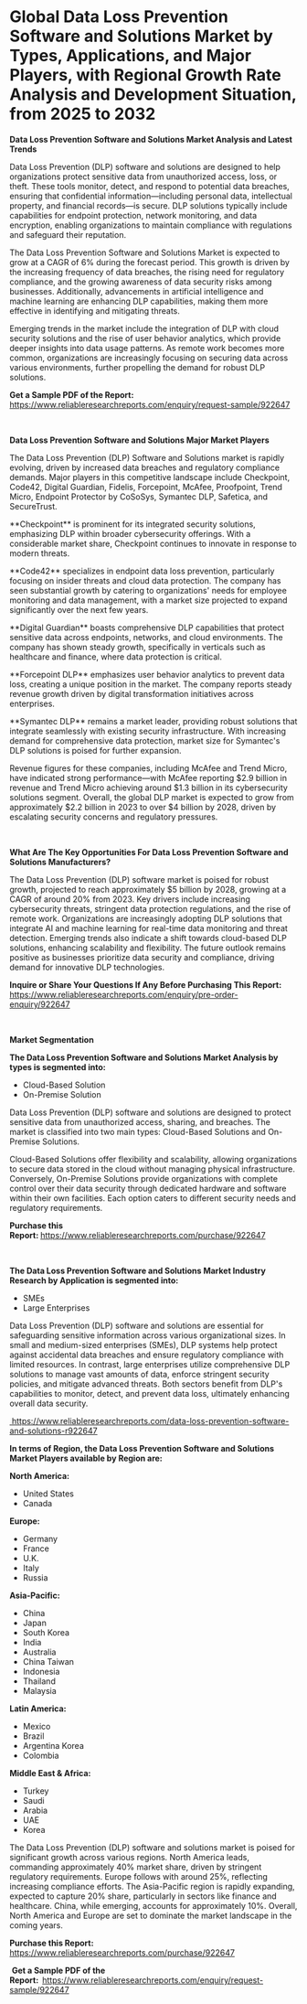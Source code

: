 <p><h1>Global Data Loss Prevention Software and Solutions Market by Types, Applications, and Major Players, with Regional Growth Rate Analysis and Development Situation, from 2025 to 2032</h1></p><p><strong>Data Loss Prevention Software and Solutions Market Analysis and Latest Trends</strong></p>
<p><p>Data Loss Prevention (DLP) software and solutions are designed to help organizations protect sensitive data from unauthorized access, loss, or theft. These tools monitor, detect, and respond to potential data breaches, ensuring that confidential information—including personal data, intellectual property, and financial records—is secure. DLP solutions typically include capabilities for endpoint protection, network monitoring, and data encryption, enabling organizations to maintain compliance with regulations and safeguard their reputation.</p><p>The Data Loss Prevention Software and Solutions Market is expected to grow at a CAGR of 6% during the forecast period. This growth is driven by the increasing frequency of data breaches, the rising need for regulatory compliance, and the growing awareness of data security risks among businesses. Additionally, advancements in artificial intelligence and machine learning are enhancing DLP capabilities, making them more effective in identifying and mitigating threats. </p><p>Emerging trends in the market include the integration of DLP with cloud security solutions and the rise of user behavior analytics, which provide deeper insights into data usage patterns. As remote work becomes more common, organizations are increasingly focusing on securing data across various environments, further propelling the demand for robust DLP solutions.</p></p>
<p><strong>Get a Sample PDF of the Report:&nbsp;</strong> <a href="https://www.reliableresearchreports.com/enquiry/request-sample/922647?utm_campaign=2662&utm_medium=2&utm_source=Github&utm_content=ia&utm_term=18042025&utm_id=data-loss-prevention-software-and-solutions">https://www.reliableresearchreports.com/enquiry/request-sample/922647</a></p>
<p>&nbsp;</p>
<p><strong>Data Loss Prevention Software and Solutions Major Market Players</strong></p>
<p><p>The Data Loss Prevention (DLP) Software and Solutions market is rapidly evolving, driven by increased data breaches and regulatory compliance demands. Major players in this competitive landscape include Checkpoint, Code42, Digital Guardian, Fidelis, Forcepoint, McAfee, Proofpoint, Trend Micro, Endpoint Protector by CoSoSys, Symantec DLP, Safetica, and SecureTrust.</p><p>**Checkpoint** is prominent for its integrated security solutions, emphasizing DLP within broader cybersecurity offerings. With a considerable market share, Checkpoint continues to innovate in response to modern threats.</p><p>**Code42** specializes in endpoint data loss prevention, particularly focusing on insider threats and cloud data protection. The company has seen substantial growth by catering to organizations' needs for employee monitoring and data management, with a market size projected to expand significantly over the next few years.</p><p>**Digital Guardian** boasts comprehensive DLP capabilities that protect sensitive data across endpoints, networks, and cloud environments. The company has shown steady growth, specifically in verticals such as healthcare and finance, where data protection is critical.</p><p>**Forcepoint DLP** emphasizes user behavior analytics to prevent data loss, creating a unique position in the market. The company reports steady revenue growth driven by digital transformation initiatives across enterprises.</p><p>**Symantec DLP** remains a market leader, providing robust solutions that integrate seamlessly with existing security infrastructure. With increasing demand for comprehensive data protection, market size for Symantec's DLP solutions is poised for further expansion.</p><p>Revenue figures for these companies, including McAfee and Trend Micro, have indicated strong performance—with McAfee reporting $2.9 billion in revenue and Trend Micro achieving around $1.3 billion in its cybersecurity solutions segment. Overall, the global DLP market is expected to grow from approximately $2.2 billion in 2023 to over $4 billion by 2028, driven by escalating security concerns and regulatory pressures.</p></p>
<p>&nbsp;</p>
<p><strong>What Are The Key Opportunities For Data Loss Prevention Software and Solutions Manufacturers?</strong></p>
<p><p>The Data Loss Prevention (DLP) software market is poised for robust growth, projected to reach approximately $5 billion by 2028, growing at a CAGR of around 20% from 2023. Key drivers include increasing cybersecurity threats, stringent data protection regulations, and the rise of remote work. Organizations are increasingly adopting DLP solutions that integrate AI and machine learning for real-time data monitoring and threat detection. Emerging trends also indicate a shift towards cloud-based DLP solutions, enhancing scalability and flexibility. The future outlook remains positive as businesses prioritize data security and compliance, driving demand for innovative DLP technologies.</p></p>
<p><strong>Inquire or Share Your Questions If Any Before Purchasing This Report:</strong> <a href="https://www.reliableresearchreports.com/enquiry/pre-order-enquiry/922647?utm_campaign=2662&utm_medium=2&utm_source=Github&utm_content=ia&utm_term=18042025&utm_id=data-loss-prevention-software-and-solutions">https://www.reliableresearchreports.com/enquiry/pre-order-enquiry/922647</a></p>
<p>&nbsp;</p>
<p><strong>Market Segmentation</strong></p>
<p><strong>The Data Loss Prevention Software and Solutions Market Analysis by types is segmented into:</strong></p>
<p><ul><li>Cloud-Based Solution</li><li>On-Premise Solution</li></ul></p>
<p><p>Data Loss Prevention (DLP) software and solutions are designed to protect sensitive data from unauthorized access, sharing, and breaches. The market is classified into two main types: Cloud-Based Solutions and On-Premise Solutions. </p><p>Cloud-Based Solutions offer flexibility and scalability, allowing organizations to secure data stored in the cloud without managing physical infrastructure. Conversely, On-Premise Solutions provide organizations with complete control over their data security through dedicated hardware and software within their own facilities. Each option caters to different security needs and regulatory requirements.</p></p>
<p><strong>Purchase this Report:&nbsp;</strong><a href="https://www.reliableresearchreports.com/purchase/922647?utm_campaign=2662&utm_medium=2&utm_source=Github&utm_content=ia&utm_term=18042025&utm_id=data-loss-prevention-software-and-solutions">https://www.reliableresearchreports.com/purchase/922647</a></p>
<p>&nbsp;</p>
<p><strong>The Data Loss Prevention Software and Solutions Market Industry Research by Application is segmented into:</strong></p>
<p><ul><li>SMEs</li><li>Large Enterprises</li></ul></p>
<p><p>Data Loss Prevention (DLP) software and solutions are essential for safeguarding sensitive information across various organizational sizes. In small and medium-sized enterprises (SMEs), DLP systems help protect against accidental data breaches and ensure regulatory compliance with limited resources. In contrast, large enterprises utilize comprehensive DLP solutions to manage vast amounts of data, enforce stringent security policies, and mitigate advanced threats. Both sectors benefit from DLP's capabilities to monitor, detect, and prevent data loss, ultimately enhancing overall data security.</p></p>
<p><a href="https://www.reliableresearchreports.com/data-loss-prevention-software-and-solutions-r922647?utm_campaign=2662&utm_medium=2&utm_source=Github&utm_content=ia&utm_term=18042025&utm_id=data-loss-prevention-software-and-solutions">&nbsp;https://www.reliableresearchreports.com/data-loss-prevention-software-and-solutions-r922647</a></p>
<p><strong>In terms of Region, the Data Loss Prevention Software and Solutions Market Players available by Region are:</strong></p>
<p>
    <p> <strong> North America: </strong>
        <ul>
            <li>United States</li>
            <li>Canada</li>
        </ul>
        </p> 
    <p> <strong> Europe: </strong>
        <ul>
            <li>Germany</li>
            <li>France</li>
            <li>U.K.</li>
            <li>Italy</li>
            <li>Russia</li>
        </ul>
        </p> 
    <p> <strong> Asia-Pacific: </strong>
        <ul>
            <li>China</li>
            <li>Japan</li>
            <li>South Korea</li>
            <li>India</li>
            <li>Australia</li>
            <li>China Taiwan</li>
            <li>Indonesia</li>
            <li>Thailand</li>
            <li>Malaysia</li>
        </ul>
        </p> 
    <p> <strong> Latin America: </strong>
        <ul>
            <li>Mexico</li>
            <li>Brazil</li>
            <li>Argentina Korea</li>
            <li>Colombia</li>
        </ul>
        </p> 
    <p> <strong> Middle East & Africa: </strong>
        <ul>
            <li>Turkey</li>
            <li>Saudi</li>
            <li>Arabia</li>
            <li>UAE</li>
            <li>Korea</li>
        </ul>
    </p>
    </p>
<p><p>The Data Loss Prevention (DLP) software and solutions market is poised for significant growth across various regions. North America leads, commanding approximately 40% market share, driven by stringent regulatory requirements. Europe follows with around 25%, reflecting increasing compliance efforts. The Asia-Pacific region is rapidly expanding, expected to capture 20% share, particularly in sectors like finance and healthcare. China, while emerging, accounts for approximately 10%. Overall, North America and Europe are set to dominate the market landscape in the coming years.</p></p>
<p><strong>Purchase this Report: </strong><a href="https://www.reliableresearchreports.com/purchase/922647?utm_campaign=2662&utm_medium=2&utm_source=Github&utm_content=ia&utm_term=18042025&utm_id=data-loss-prevention-software-and-solutions">https://www.reliableresearchreports.com/purchase/922647</a></p>
<p>&nbsp;<strong>Get a Sample PDF of the Report:&nbsp;&nbsp;</strong><a href="https://www.reliableresearchreports.com/enquiry/request-sample/922647?utm_campaign=2662&utm_medium=2&utm_source=Github&utm_content=ia&utm_term=18042025&utm_id=data-loss-prevention-software-and-solutions">https://www.reliableresearchreports.com/enquiry/request-sample/922647</a></p>
<p><strong></strong></p>
<p><p></p><p></p><p></p></p>